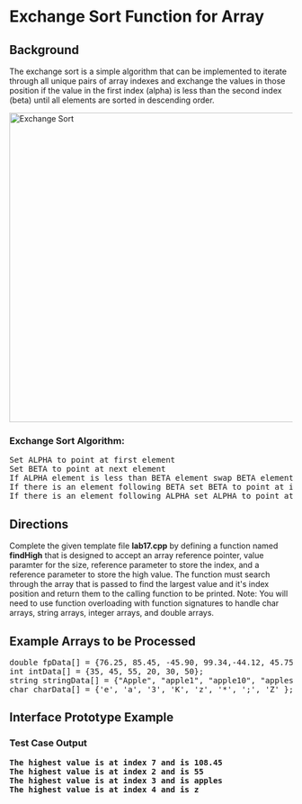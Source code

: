 # Exchange Sort Function for Array

## Background
The exchange sort is a simple algorithm that can be implemented to iterate through all unique pairs of array indexes and exchange the values in those position if the value 
in the first index (alpha) is less than the second index (beta) until all elements are sorted in descending order.

<img src="Sort.gif" alt="Exchange Sort" width="550">

### Exchange Sort Algorithm:
<pre>Set ALPHA to point at first element
Set BETA to point at next element
If ALPHA element is less than BETA element swap BETA element and ALPHA element
If there is an element following BETA set BETA to point at it and go to step 3; else continue
If there is an element following ALPHA set ALPHA to point at it and set BETA to point at next element then go to step 3; else stop</pre>

## Directions
Complete the given template file <b>lab17.cpp</b> by defining a function named <b>findHigh</b> that is designed to accept an array reference pointer, 
value paramter for the size, reference parameter to store the index, and a reference parameter to store the high value. The function must search through the array that is
passed to find the largest value and it's index position and return them to the calling function to be printed. Note: You will need to use function overloading with function 
signatures to handle char arrays, string arrays, integer arrays, and double arrays. 

## Example Arrays to be Processed
<pre>double fpData[] = {76.25, 85.45, -45.90, 99.34,-44.12, 45.75, 57.77, 108.45, 65.64, 77.21, -24, 62};
int intData[] = {35, 45, 55, 20, 30, 50};
string stringData[] = {"Apple", "apple1", "apple10", "apples", "apple", "1apple"};
char charData[] = {'e', 'a', '3', 'K', 'z', '*', ';', 'Z' };</pre>

## Interface Prototype Example

### Test Case Output
<pre><b>The highest value is at index 7 and is 108.45
The highest value is at index 2 and is 55
The highest value is at index 3 and is apples
The highest value is at index 4 and is z</b></pre>




